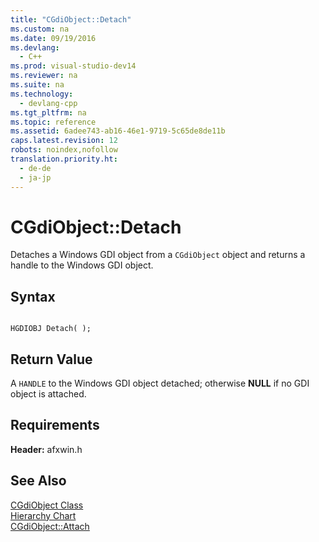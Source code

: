 ```yaml
---
title: "CGdiObject::Detach"
ms.custom: na
ms.date: 09/19/2016
ms.devlang: 
  - C++
ms.prod: visual-studio-dev14
ms.reviewer: na
ms.suite: na
ms.technology: 
  - devlang-cpp
ms.tgt_pltfrm: na
ms.topic: reference
ms.assetid: 6adee743-ab16-46e1-9719-5c65de8de11b
caps.latest.revision: 12
robots: noindex,nofollow
translation.priority.ht: 
  - de-de
  - ja-jp
---
```

# CGdiObject::Detach
Detaches a Windows GDI object from a `CGdiObject` object and returns a handle to the Windows GDI object.  
  
## Syntax  
  
```  
  
HGDIOBJ Detach( );  
```  
  
## Return Value  
 A `HANDLE` to the Windows GDI object detached; otherwise **NULL** if no GDI object is attached.  
  
## Requirements  
 **Header:** afxwin.h  
  
## See Also  
 [CGdiObject Class](../vs140/CGdiObject-Class.md)   
 [Hierarchy Chart](../vs140/Hierarchy-Chart.md)   
 [CGdiObject::Attach](../vs140/CGdiObject--Attach.md)